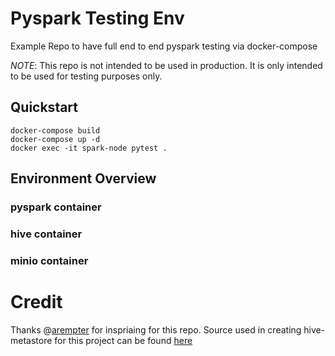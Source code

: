 # Pyspark Testing Env
Example Repo to have full end to end pyspark testing via docker-compose


*NOTE*: This repo is not intended to be used in production. It is only intended to be used for testing purposes only.

## Quickstart

```
docker-compose build
docker-compose up -d
docker exec -it spark-node pytest .
```

## Environment Overview



### pyspark container

### hive container

### minio container



# Credit

Thanks @[arempter](https://github.com/arempter) for inspriaing for this repo. Source used in creating hive-metastore for this project can be found [here](https://github.com/arempter/hive-metastore-docker)
